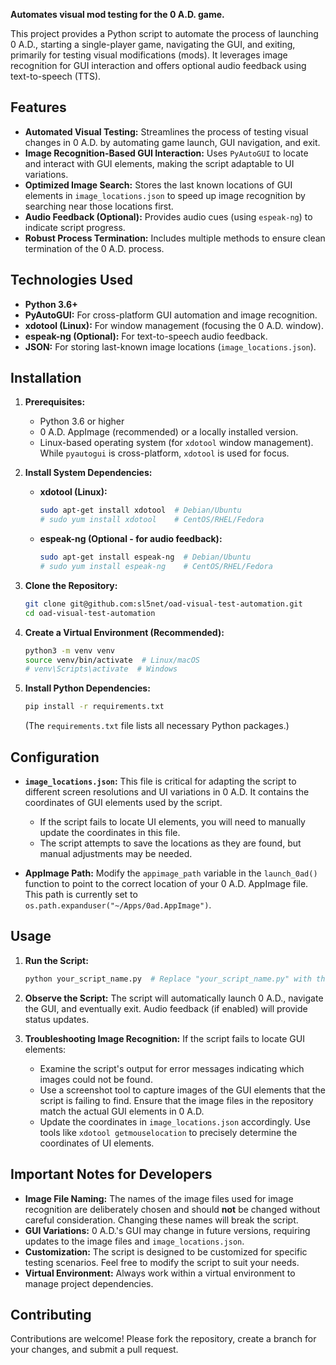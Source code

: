 **Automates visual mod testing for the 0 A.D. game.**

This project provides a Python script to automate the process of launching 0 A.D., starting a single-player game, navigating the GUI, and exiting, primarily for testing visual modifications (mods). It leverages image recognition for GUI interaction and offers optional audio feedback using text-to-speech (TTS).

## Features

*   **Automated Visual Testing:** Streamlines the process of testing visual changes in 0 A.D. by automating game launch, GUI navigation, and exit.
*   **Image Recognition-Based GUI Interaction:** Uses `PyAutoGUI` to locate and interact with GUI elements, making the script adaptable to UI variations.
*   **Optimized Image Search:**  Stores the last known locations of GUI elements in `image_locations.json` to speed up image recognition by searching near those locations first.
*   **Audio Feedback (Optional):** Provides audio cues (using `espeak-ng`) to indicate script progress.
*   **Robust Process Termination:** Includes multiple methods to ensure clean termination of the 0 A.D. process.

## Technologies Used

*   **Python 3.6+**
*   **PyAutoGUI:** For cross-platform GUI automation and image recognition.
*   **xdotool (Linux):** For window management (focusing the 0 A.D. window).
*   **espeak-ng (Optional):** For text-to-speech audio feedback.
*   **JSON:** For storing last-known image locations (`image_locations.json`).

## Installation

1.  **Prerequisites:**
    *   Python 3.6 or higher
    *   0 A.D. AppImage (recommended) or a locally installed version.
    *   Linux-based operating system (for `xdotool` window management).  While `pyautogui` is cross-platform, `xdotool` is used for focus.

2.  **Install System Dependencies:**
    *   **xdotool (Linux):**
        ```bash
        sudo apt-get install xdotool  # Debian/Ubuntu
        # sudo yum install xdotool    # CentOS/RHEL/Fedora
        ```
    *   **espeak-ng (Optional - for audio feedback):**
        ```bash
        sudo apt-get install espeak-ng  # Debian/Ubuntu
        # sudo yum install espeak-ng    # CentOS/RHEL/Fedora
        ```

3.  **Clone the Repository:**

    ```bash
    git clone git@github.com:sl5net/oad-visual-test-automation.git
    cd oad-visual-test-automation
    ```

4.  **Create a Virtual Environment (Recommended):**

    ```bash
    python3 -m venv venv
    source venv/bin/activate  # Linux/macOS
    # venv\Scripts\activate  # Windows
    ```

5.  **Install Python Dependencies:**

    ```bash
    pip install -r requirements.txt
    ```

    (The `requirements.txt` file lists all necessary Python packages.)

## Configuration

*   **`image_locations.json`:**  This file is critical for adapting the script to different screen resolutions and UI variations in 0 A.D. It contains the coordinates of GUI elements used by the script.

    *   If the script fails to locate UI elements, you will need to manually update the coordinates in this file.
    *   The script attempts to save the locations as they are found, but manual adjustments may be needed.

*   **AppImage Path:**  Modify the `appimage_path` variable in the `launch_0ad()` function to point to the correct location of your 0 A.D. AppImage file. This path is currently set to `os.path.expanduser("~/Apps/0ad.AppImage")`.

## Usage

1.  **Run the Script:**

    ```bash
    python your_script_name.py  # Replace "your_script_name.py" with the actual script name
    ```

2.  **Observe the Script:** The script will automatically launch 0 A.D., navigate the GUI, and eventually exit. Audio feedback (if enabled) will provide status updates.

3.  **Troubleshooting Image Recognition:** If the script fails to locate GUI elements:

    *   Examine the script's output for error messages indicating which images could not be found.
    *   Use a screenshot tool to capture images of the GUI elements that the script is failing to find.  Ensure that the image files in the repository match the actual GUI elements in 0 A.D.
    *   Update the coordinates in `image_locations.json` accordingly.  Use tools like `xdotool getmouselocation` to precisely determine the coordinates of UI elements.

## Important Notes for Developers

*   **Image File Naming:** The names of the image files used for image recognition are deliberately chosen and should **not** be changed without careful consideration.  Changing these names will break the script.
*   **GUI Variations:** 0 A.D.'s GUI may change in future versions, requiring updates to the image files and `image_locations.json`.
*   **Customization:** The script is designed to be customized for specific testing scenarios.  Feel free to modify the script to suit your needs.
*    **Virtual Environment:**  Always work within a virtual environment to manage project dependencies.

## Contributing

Contributions are welcome! Please fork the repository, create a branch for your changes, and submit a pull request.
